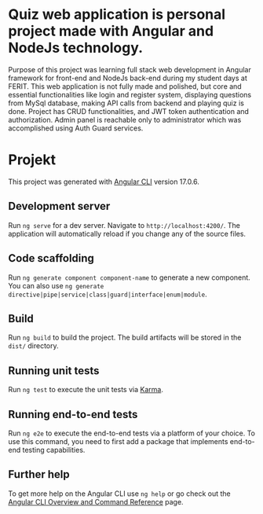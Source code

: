 # Quiz web application is personal project made with Angular and NodeJs technology.

Purpose of this project was learning full stack web development in Angular framework for front-end and NodeJs back-end during my student days at FERIT.
This web application is not fully made and polished, but core and essential functionalities like login and register system, 
displaying questions from MySql database, making API calls from backend and playing quiz is done.
Project has CRUD functionalities, and JWT token authentication and authorization.
Admin panel is reachable only to administrator which was accomplished using Auth Guard services.


# Projekt

This project was generated with [Angular CLI](https://github.com/angular/angular-cli) version 17.0.6.

## Development server

Run `ng serve` for a dev server. Navigate to `http://localhost:4200/`. The application will automatically reload if you change any of the source files.

## Code scaffolding

Run `ng generate component component-name` to generate a new component. You can also use `ng generate directive|pipe|service|class|guard|interface|enum|module`.

## Build

Run `ng build` to build the project. The build artifacts will be stored in the `dist/` directory.

## Running unit tests

Run `ng test` to execute the unit tests via [Karma](https://karma-runner.github.io).

## Running end-to-end tests

Run `ng e2e` to execute the end-to-end tests via a platform of your choice. To use this command, you need to first add a package that implements end-to-end testing capabilities.

## Further help

To get more help on the Angular CLI use `ng help` or go check out the [Angular CLI Overview and Command Reference](https://angular.io/cli) page.
